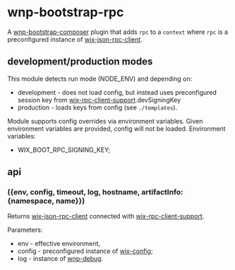 # wnp-bootstrap-rpc

A [wnp-bootstrap-composer](../wnp-bootstrap-composer) plugin that adds `rpc` to a `context` where `rpc` is a preconfigured instance of [wix-json-rpc-client](../../rpc/wix-json-rpc-client). 

## development/production modes

This module detects run mode (NODE_ENV) and depending on:
 - development - does not load config, but instead uses preconfigured session key from [wix-rpc-client-support](../../rpc/wix-rpc-client-support).devSigningKey
 - production - loads keys from config (see `./templates`). 

Module supports config overrides via environment variables. Given environment variables are provided, config will not be loaded. Environment variables:
 - WIX_BOOT_RPC_SIGNING_KEY;

## api

### ({env, config, timeout, log, hostname, artifactInfo: {namespace, name}})
Returns [wix-json-rpc-client](../../rpc/wix-json-rpc-client) connected with [wix-rpc-client-support](../../rpc/wix-rpc-client-support).

Parameters:
 - env - effective environment,
 - config - preconfigured instance of [wix-config](../../config/wix-config);
 - log - instance of [wnp-debug](../../logging/wnp-debug).